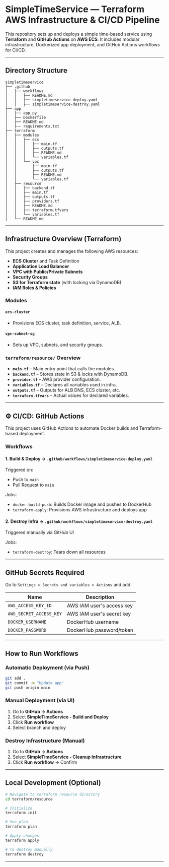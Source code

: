 #  SimpleTimeService — Terraform AWS Infrastructure & CI/CD Pipeline

This repository sets up and deploys a simple time-based service using **Terraform** and **GitHub Actions** on **AWS ECS**. It includes modular infrastructure, Dockerized app deployment, and GitHub Actions workflows for CI/CD.

---

##  Directory Structure

```
simpletimeservice
├── .github
│   ├── workflows
│   │   ├── README.md
│   │   ├── simpletimeservice-deploy.yaml
│   │   ├── simpletimeservice-destroy.yaml
├── app
│   ├── app.py
│   ├── Dockerfile
│   ├── README.md
│   ├── requirements.txt
├── terraform
│   ├── modules
│   │   ├── ecs
│   │   │   ├── main.tf
│   │   │   ├── outputs.tf
│   │   │   ├── README.md
│   │   │   └── variables.tf
│   │   └── vpc
│   │       ├── main.tf
│   │       ├── outputs.tf
│   │       ├── README.md
│   │       └── variables.tf
│   ├── resource
│   │   ├── backend.tf
│   │   ├── main.tf
│   │   ├── outputs.tf
│   │   ├── providers.tf
│   │   ├── README.md
│   │   ├── terraform.tfvars
│   │   └── variables.tf
│   └── README.md

```

---

##  Infrastructure Overview (Terraform)

This project creates and manages the following AWS resources:

-  **ECS Cluster** and Task Definition
-  **Application Load Balancer**
-  **VPC with Public/Private Subnets**
-  **Security Groups**
-  **S3 for Terraform state** (with locking via DynamoDB)
-  **IAM Roles & Policies**

###  Modules

#### `ecs-cluster`
- Provisions ECS cluster, task definition, service, ALB.

#### `vpc-subnet-sg`
- Sets up VPC, subnets, and security groups.

###  `terraform/resource/` Overview

- **`main.tf`** – Main entry point that calls the modules.
- **`backend.tf`** – Stores state in S3 & locks with DynamoDB.
- **`provider.tf`** – AWS provider configuration.
- **`variables.tf`** – Declares all variables used in infra.
- **`outputs.tf`** – Outputs for ALB DNS, ECS cluster, etc.
- **`terraform.tfvars`** – Actual values for declared variables.

---

## ⚙️ CI/CD: GitHub Actions

This project uses GitHub Actions to automate Docker builds and Terraform-based deployment.

###  Workflows

#### 1. **Build & Deploy** → `.github/workflows/simpletimeservice-deploy.yaml`
Triggered on:
- Push to `main`
- Pull Request to `main`

Jobs:
-  `docker-build-push`: Builds Docker image and pushes to DockerHub
-  `terraform-apply`: Provisions AWS infrastructure and deploys app

#### 2. **Destroy Infra** → `.github/workflows/simpletimeservice-destroy.yaml`
Triggered manually via GitHub UI

Jobs:
-  `terraform-destroy`: Tears down all resources

---

##  GitHub Secrets Required

Go to `Settings > Secrets and variables > Actions` and add:

| Name                    | Description               |
| ----------------------- | ------------------------- |
| `AWS_ACCESS_KEY_ID`     | AWS IAM user's access key |
| `AWS_SECRET_ACCESS_KEY` | AWS IAM user's secret key |
| `DOCKER_USERNAME`       | DockerHub username        |
| `DOCKER_PASSWORD`       | DockerHub password/token  |

---

##  How to Run Workflows

###  Automatic Deployment (via Push)
```bash
git add .
git commit -m "Update app"
git push origin main
```

###  Manual Deployment (via UI)
1. Go to **GitHub → Actions**
2. Select **SimpleTimeService - Build and Deploy**
3. Click **Run workflow**
4. Select branch and deploy

###  Destroy Infrastructure (Manual)
1. Go to **GitHub → Actions**
2. Select **SimpleTimeService - Cleanup Infrastructure**
3. Click **Run workflow** → Confirm

---

##  Local Development (Optional)

```bash
# Navigate to terraform resource directory
cd terraform/resource

# Initialize
terraform init

# See plan
terraform plan

# Apply changes
terraform apply

# To destroy manually
terraform destroy
```
---------